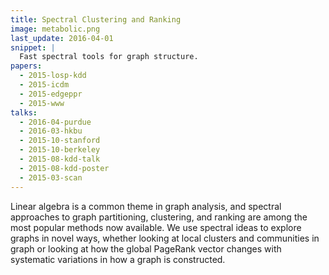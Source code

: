 ```yaml
---
title: Spectral Clustering and Ranking
image: metabolic.png
last_update: 2016-04-01
snippet: |
  Fast spectral tools for graph structure.
papers:
  - 2015-losp-kdd
  - 2015-icdm
  - 2015-edgeppr
  - 2015-www
talks:
  - 2016-04-purdue
  - 2016-03-hkbu
  - 2015-10-stanford
  - 2015-10-berkeley
  - 2015-08-kdd-talk
  - 2015-08-kdd-poster
  - 2015-03-scan
---
```


Linear algebra is a common theme in graph analysis, and spectral
approaches to graph partitioning, clustering, and ranking are among
the most popular methods now available.  We use spectral ideas
to explore graphs in novel ways, whether looking at local clusters
and communities in graph or looking at how the global PageRank vector
changes with systematic variations in how a graph is constructed.
